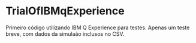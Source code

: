 # TrialOfIBMqExperience
Primeiro código utilizando IBM Q Experience para testes. Apenas um teste breve, com dados da simulaão inclusos no CSV.
